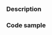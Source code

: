 <!--

We would love for you to contribute to Milligram and help us make this even better! Start reading this [document](contributing.md) to see it is not difficult as you might have imagined.

Submit a Pull Request
==============================
To submit a new feature, make sure that changes are done to the source code. [Follow our style guide](contributing.md#style-guide) and do not forget the tests and attach the link [Codepen](http://codepen.io/) along with the description.

Try to solve a problem for each pull request, this increases the chances of acceptance. When in doubt, open a [new issue](contributing.md#open-an-issue) so we can answer you. Look existing issues for ideas or to see if a similar issue has already been submitted.

1. Fork the Github repo: `git clone https://github.com/milligram/milligram-sass.git`
1. Create a new branch: `git checkout -b issuenumber-feature-name`
1. Commit your changes: `git commit -m 'issuenumber-feature-name'`
1. Push to the branch: `git push origin my-feature-name`
1. Submit a pull request!

_Note: For issues relating to the site, please use the [milligram/milligram.github.io](https://github.com/milligram/milligram.github.io)_

Code of Conduct
==============================
Help us keep Milligram open and inclusive. Please read and follow our thoughts on [Code of Conduct](http://confcodeofconduct.com/).

License
==============================
By contributing your code, you agree to license your contribution under the [MIT license](https://cjpatoilo.com/license).

-->

### Description

<!-- Are you fixing a bug? Implementing a new feature? Updating the documentation? Describe here something about your changes. Don't forget to add the link to the open issue, or to other pull request related. -->

### Code sample

<!-- Provide code samples on [Codepen](http://codepen.io/). -->
